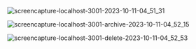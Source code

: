 ![screencapture-localhost-3001-2023-10-11-04_51_31](https://github.com/anjanadave/Google-keep-clone/assets/138798176/abd5a0c5-3fbd-4ce8-8ec7-7b2468009b16)


![screencapture-localhost-3001-archive-2023-10-11-04_52_15](https://github.com/anjanadave/Google-keep-clone/assets/138798176/0541a030-4299-4c05-a081-5e911d1a1187)


![screencapture-localhost-3001-delete-2023-10-11-04_52_53](https://github.com/anjanadave/Google-keep-clone/assets/138798176/a2e52e59-370b-4022-9c5b-1092c69c4046)

